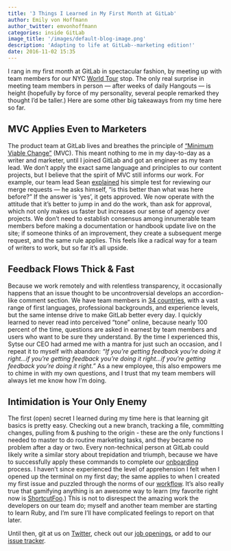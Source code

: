 ```yaml
---
title: '3 Things I Learned in My First Month at GitLab'
author: Emily von Hoffmann
author_twitter: emvonhoffmann
categories: inside GitLab
image_title: '/images/default-blog-image.png'
description: 'Adapting to life at GitLab--marketing edition!'
date: 2016-11-02 15:35 
---
```


I rang in my first month at GitLab in spectacular fashion, by meeting up with team members for our NYC [World Tour](https://about.gitlab.com/2016/09/28/world-tour-amplify-your-code/) stop. The only real surprise in meeting team members in person — after weeks of daily Hangouts — is height (hopefully by force of my personality, several people remarked they thought I’d be taller.) Here are some other big takeaways from my time here so far. 

<!-- more -->

## MVC Applies Even to Marketers

The product team at GitLab lives and breathes the principle of [“Minimum Viable Change”](https://about.gitlab.com/handbook/product/#product-core-values) (MVC). This meant nothing to me in my day-to-day as a writer and marketer, until I joined GitLab and got an engineer as my team lead. We don’t apply the exact same language and principles to our content projects, but I believe that the spirit of MVC still informs our work. For example, our team lead Sean [explained](https://about.gitlab.com/2016/10/24/how-we-ship-so-quickly/) his simple test for reviewing our merge requests — he asks himself, “is this better than what was here before?” If the answer is ‘yes’, it gets approved. We now operate with the attitude that it’s better to jump in and do the work, than ask for approval, which not only makes us faster but increases our sense of agency over projects. We don’t need to establish consensus among innumerable team members before making a documentation or handbook update live on the site; if someone thinks of an improvement, they create a subsequent merge request, and the same rule applies. This feels like a radical way for a team of writers to work, but so far it’s all upside. 

## Feedback Flows Thick & Fast

Because we work remotely and with relentless transparency, it occasionally happens that an issue thought to be uncontroversial develops an accordion-like comment section. We have team members in [34 countries](https://about.gitlab.com/team/), with a vast range of first languages, professional backgrounds, and experience levels, but the same intense drive to make GitLab better every day. I quickly learned to never read into perceived “tone” online, because nearly 100 percent of the time, questions are asked in earnest by team members and users who want to be sure they understand. By the time I experienced this, Sytse our CEO had armed me with a mantra for just such an occasion, and I repeat it to myself with abandon: *“If you’re getting feedback you’re doing it right...if you’re getting feedback you’re doing it right...if you’re getting feedback you’re doing it right.”* As a new employee, this also empowers me to chime in with my own questions, and I trust that my team members will always let me know how I’m doing.  

## Intimidation is Your Only Enemy

The first (open) secret I learned during my time here is that learning git basics is pretty easy. Checking out a new branch, tracking a file, committing changes, pulling from & pushing to the origin - these are the only functions I needed to master to do routine marketing tasks, and they became no problem after a day or two. Every non-technical person at GitLab could likely write a similar story about trepidation and triumph, because we have to successfully apply these commands to complete our [onboarding](https://about.gitlab.com/handbook/general-onboarding/) process. I haven’t since experienced the level of apprehension I felt when I opened up the terminal on my first day; the same applies to when I created my first issue and puzzled through the norms of our [workflow](https://docs.gitlab.com/ee/workflow/gitlab_flow.html). It’s also really true that gamifying anything is an awesome way to learn (my favorite right now is [ShortcutFoo](https://www.shortcutfoo.com/app/dojos/git).) This is not to disrespect the amazing work the developers on our team do; myself and another team member are starting to learn Ruby, and I’m sure I’ll have complicated feelings to report on that later. 

Until then, git at us on [Twitter](https://twitter.com/gitlab?ref_src=twsrc%5Egoogle%7Ctwcamp%5Eserp%7Ctwgr%5Eauthor), check out our [job openings](https://about.gitlab.com/jobs/), or add to our [issue tracker](https://gitlab.com/gitlab-org/gitlab-ce/issues).  
